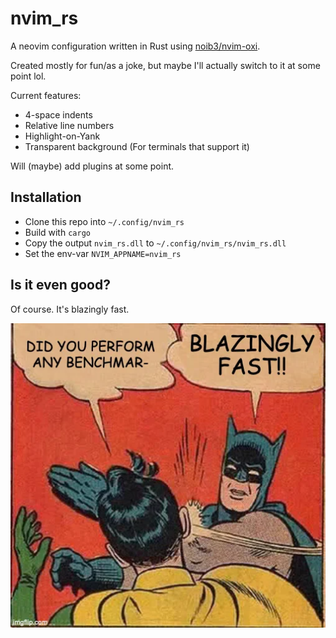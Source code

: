 # nvim_rs

A neovim configuration written in Rust using [noib3/nvim-oxi](https://github.com/noib3/nvim-oxi).

Created mostly for fun/as a joke, but maybe I'll actually switch to it at some point lol.

Current features:
- 4-space indents
- Relative line numbers
- Highlight-on-Yank
- Transparent background (For terminals that support it)

Will (maybe) add plugins at some point.

## Installation

- Clone this repo into `~/.config/nvim_rs`
- Build with `cargo`
- Copy the output `nvim_rs.dll` to `~/.config/nvim_rs/nvim_rs.dll`
- Set the env-var `NVIM_APPNAME=nvim_rs`

## Is it even good?

Of course. It's blazingly fast.

![BLAZINGLY FAST](./images/blazing.webp)
